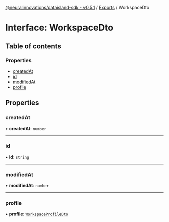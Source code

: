 [@neuralinnovations/dataisland-sdk - v0.5.1](../../README.md) / [Exports](../modules.md) / WorkspaceDto

# Interface: WorkspaceDto

## Table of contents

### Properties

- [createdAt](WorkspaceDto.md#createdat)
- [id](WorkspaceDto.md#id)
- [modifiedAt](WorkspaceDto.md#modifiedat)
- [profile](WorkspaceDto.md#profile)

## Properties

### createdAt

• **createdAt**: `number`

___

### id

• **id**: `string`

___

### modifiedAt

• **modifiedAt**: `number`

___

### profile

• **profile**: [`WorkspaceProfileDto`](WorkspaceProfileDto.md)
